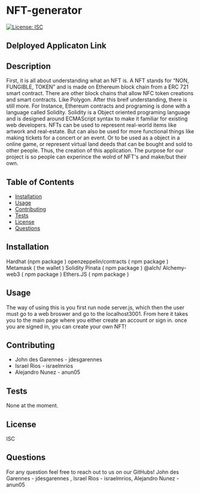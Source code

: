 # NFT-generator
  [![License: ISC](https://img.shields.io/badge/License-ISC-blue.svg)](https://opensource.org/licenses/ISC)
  
  ## Delployed Applicaton Link 
  

  ## Description
  First, it is all about understanding what an NFT is. A NFT stands for “NON, FUNGIBLE, TOKEN” and is made on Ethereum block chain from a ERC 721 smart contract. There are other   block chains that allow NFC token creations and smart contracts. Like Polygon. After this breif understanding, there is still more. For Instance, Ethereum contracts and         programing is done with a language called Solidity. Solidity is a Object oriented programing language and is designed around ECMAScript syntax to make it familiar for existing   web developers. NFTs can be used to represent real-world items like artwork and real-estate. But can also be used for more functional things like making tickets for a concert   or an event. Or to be used as a object in a online game, or represent virtual land deeds that can be bought and sold to other people. Thus, the creation of this application. 
  The purpose for our project is so people can experince the wolrd of NFT's and make/but their own. 


  ## Table of Contents
  * [Installation](#installation)
  * [Usage](#Usage)
  * [Contributing](#Contributing)
  * [Tests](#Tests)
  * [License](#License)
  * [Questions](#Questions)

  ## Installation
  Hardhat (npm package )
  openzeppelin/contracts ( npm package ) 
  Metamask ( the wallet )
  Solidity 
  Pinata ( npm package ) 
  @alch/ Alchemy-web3 ( npm package ) 
  Ethers.JS ( npm package ) 


  ## Usage
  The way of using this is you first run node server.js, which then the user must go to a web broswer and go to the localhost3001. From here it takes you to the main page where   you either create an account or sign in. once you are signed in, you can create your own NFT! 


  ## Contributing
 * John des Garennes - jdesgarennes
 *  Israel Rios - israelmrios 
 *  Alejandro Nunez - anun05

  ## Tests
  None at the moment.

  ## License
  ISC 

  ## Questions
  For any question feel free to reach out to us on our GitHubs! 
   John des Garennes - jdesgarennes , Israel Rios - israelmrios, Alejandro Nunez - anun05
